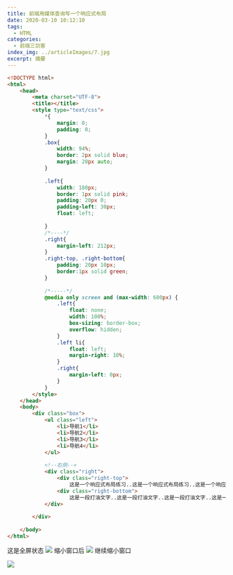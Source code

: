 ```yaml
---
title: 前端用媒体查询写一个响应式布局
date: 2020-03-10 10:12:10
tags:
  - HTML
categories:
  - 前端三剑客
index_img: ../articleImages/7.jpg
excerpt: 摘要
---
```

<meta name="referrer" content="no-referrer"/>

```html
<!DOCTYPE html>
<html>
	<head>
		<meta charset="UTF-8">
		<title></title>
		<style type="text/css">
			*{
				margin: 0;
				padding: 0;
			}
			.box{
				width: 94%;
				border: 2px solid blue;
				margin: 20px auto;
			}
			
			.left{
				width: 180px;
				border: 1px solid pink;
				padding: 20px 0;
				padding-left: 30px;
				float: left;
				
			}
			/*----*/
			.right{
				margin-left: 212px;
			}
			.right-top, .right-bottom{
				padding: 20px 10px;
				border:1px solid green;
			}
			
			/*-----*/
			@media only screen and (max-width: 600px) {
				.left{
					float: none;
					width: 100%;
					box-sizing: border-box;
					overflow: hidden;
				}
				.left li{
					float: left;
					margin-right: 10%;
				}
				.right{
					margin-left: 0px;
				}
			}
		</style>
	</head>
	<body>
		<div class="box">
			<ul class="left">
				<li>导航1</li>
				<li>导航2</li>
				<li>导航3</li>
				<li>导航4</li>
			</ul>
			
			<!--右侧-->
			<div class="right">
				<div class="right-top">
					这是一个响应式布局练习..这是一个响应式布局练习..这是一个响应式布局练习..这是一个响应式布局练习..这是一个响应式布局练习..</div>
				<div class="right-bottom">
					这是一段打油文字..这是一段打油文字..这是一段打油文字..这是一段打油文字..这是一段打油文字..这是一段打油文字..这是一段打油文字..这是一段打油文字..这是一段打油文字..这是一段打油文字..这是一段打油文字..这是一段打油文字..这是一段打油文字..这是一段打油文字..这是一段打油文字..这是一段打油文字..这是一段打油文字..这是一段打油文字..</div>
			</div>
			
		</div>
		
	</body>
</html>

```
这是全屏状态
![](https://img-blog.csdnimg.cn/41f5c7e8a0a04dec8850d24e2d7d9da4.png)
缩小窗口后
![](https://img-blog.csdnimg.cn/4373dd3834b4485688816e5b77132a7c.png)
继续缩小窗口

![](https://img-blog.csdnimg.cn/c87a8dadb23e4fe5ae2141e5f0d7a080.png)
